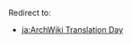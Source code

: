 Redirect to:

*   [ja:ArchWiki Translation Day](https://wiki.archlinuxjp.org/index.php/ArchWiki_Translation_Day "ja:ArchWiki Translation Day")